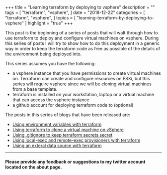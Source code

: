+++
title = "Learning terraform by deploying to vsphere"
description = ""
tags = [
    "terraform",
    "vsphere",
]
date = "2018-12-22"
categories = [
    "terraform",
    "vsphere",
]
topics = [
    "learning-terraform-by-deploying-to-vsphere"
]
highlight = "true"
+++

This post is the beginning of a series of posts that will walt through how to use terraform to deploy and configure virtual machines on vsphere. During this series of posts I will try to show how to do this deployment in a generic way in order to keep the terraform code as free as possible of the details of the environment being deployed into. 

This series assumes you have the following:

* a vsphere instance that you have permissions to create virtual machines on. Terraform can create and configure resources on ESXi, but this series will require vsphere since we will be cloning virtual machines from a base template.
* terraform is installed on your workstation, laptop or a virtual machine that can access the vsphere instance
* a github account for deploying terraform code to (optional)

The posts in this series of blogs that have been released are:

 - <a href="../2018-12-23-using-environment-variables-with-terraform">Using environment variables with terraform</a>
 - <a href="../2018-12-24-using-terraform-to-clone-a-virtual-machine-on-vsphere">Using terraform to clone a virtual machine on vSphere</a>
 - <a href="../2018-12-24-using-gitignore-to-keep-terraform-secrets-secret">Using .gitignore to keep terraform secrets secret</a>
 - <a href="../2018-12-26-using-local-exec-and-remote-exec-provisioners-with-terraform">Using local-exec and remote-exec provisioners with terraform</a>
 - <a href="../2018-12-28-using-an-external-data-source-with-terraform">Using an exteral data source with terraform</a>

---

#### Please provide any feedback or suggestions to my twitter account located on the about page.
